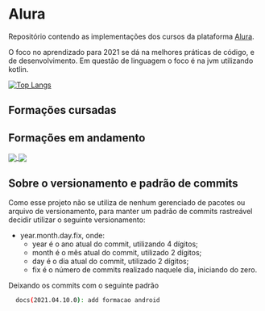 # Alura
Repositório contendo as implementações dos cursos da plataforma [Alura](https://www.alura.com.br/).

O foco no aprendizado para 2021 se dá na melhores práticas de código, e de desenvolvimento. Em questão de linguagem o foco é na jvm utilizando kotlin.

[![Top Langs](https://github-readme-stats.vercel.app/api/top-langs/?username=allanfvc&layout=compact&custom_title=Linguagens%20mais%20utilizadas)](https://github.com/allanfvc)

## Formações cursadas

## Formações em andamento
<a href="https://github.com/allanfvc/alura-formacao-android">
  <img align="center" src="https://github-readme-stats.vercel.app/api/pin?username=allanfvc&repo=alura-formacao-android&show_owner=true" />
</a>
<a href="https://github.com/allanfvc/alura-formacao-testes-android">
  <img align="center" src="https://github-readme-stats.vercel.app/api/pin?username=allanfvc&repo=alura-formacao-testes-android&show_owner=true" />
</a>

## Sobre o versionamento e padrão de commits
Como esse projeto não se utiliza de nenhum gerenciado de pacotes ou arquivo de versionamento, para manter um padrão de commits rastreável decidir utilizar o seguinte versionamento:
* year.month.day.fix, onde:
  * year é o ano atual do commit, utilizando 4 dígitos;
  * month é o mês atual do commit, utilizado 2 dígitos;
  * day é o dia atual do commit, utilizado 2 dígitos;
  * fix é o número de commits realizado naquele dia, iniciando do zero.

Deixando os commits com o seguinte padrão
```bash
  docs(2021.04.10.0): add formacao android
```


